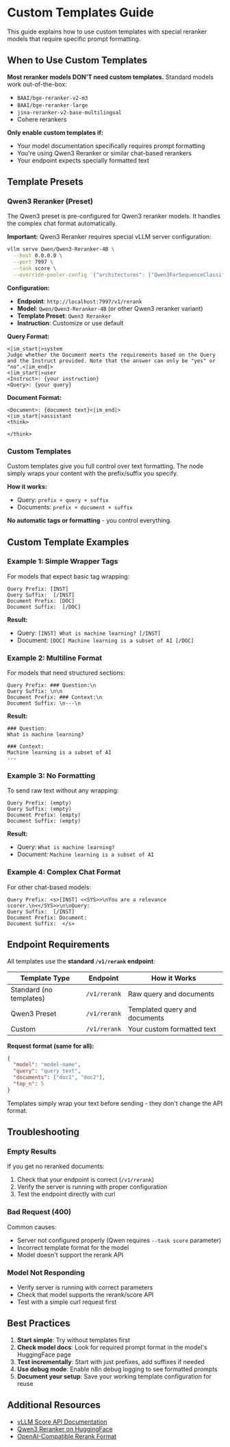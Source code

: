 # Custom Templates Guide

This guide explains how to use custom templates with special reranker models that require specific prompt formatting.

## When to Use Custom Templates

**Most reranker models DON'T need custom templates.** Standard models work out-of-the-box:
- `BAAI/bge-reranker-v2-m3`
- `BAAI/bge-reranker-large`
- `jina-reranker-v2-base-multilingual`
- Cohere rerankers

**Only enable custom templates if:**
- Your model documentation specifically requires prompt formatting
- You're using Qwen3 Reranker or similar chat-based rerankers
- Your endpoint expects specially formatted text

## Template Presets

### Qwen3 Reranker (Preset)

The Qwen3 preset is pre-configured for Qwen3 reranker models. It handles the complex chat format automatically.

**Important:** Qwen3 Reranker requires special vLLM server configuration:

```bash
vllm serve Qwen/Qwen3-Reranker-4B \
  --host 0.0.0.0 \
  --port 7997 \
  --task score \
  --override-pooler-config '{"architectures": ["Qwen3ForSequenceClassification"], "classifier_from_token": ["no", "yes"], "is_original_qwen3_reranker": true}'
```

**Configuration:**
- **Endpoint**: `http://localhost:7997/v1/rerank` 
- **Model**: `Qwen/Qwen3-Reranker-4B` (or other Qwen3 reranker variant)
- **Template Preset**: `Qwen3 Reranker`
- **Instruction**: Customize or use default

**Query Format:**
```
<|im_start|>system
Judge whether the Document meets the requirements based on the Query and the Instruct provided. Note that the answer can only be "yes" or "no".<|im_end|>
<|im_start|>user
<Instruct>: {your instruction}
<Query>: {your query}
```

**Document Format:**
```
<Document>: {document text}<|im_end|>
<|im_start|>assistant
<think>

</think>

```

### Custom Templates

Custom templates give you full control over text formatting. The node simply wraps your content with the prefix/suffix you specify.

**How it works:**
- Query: `prefix + query + suffix`
- Documents: `prefix + document + suffix`

**No automatic tags or formatting** - you control everything.

## Custom Template Examples

### Example 1: Simple Wrapper Tags

For models that expect basic tag wrapping:

```
Query Prefix: [INST]
Query Suffix:  [/INST]
Document Prefix: [DOC]
Document Suffix:  [/DOC]
```

**Result:**
- Query: `[INST] What is machine learning? [/INST]`
- Document: `[DOC] Machine learning is a subset of AI [/DOC]`

### Example 2: Multiline Format

For models that need structured sections:

```
Query Prefix: ### Question:\n
Query Suffix: \n\n
Document Prefix: ### Context:\n
Document Suffix: \n---\n
```

**Result:**
```
### Question:
What is machine learning?

```

```
### Context:
Machine learning is a subset of AI
---
```

### Example 3: No Formatting

To send raw text without any wrapping:

```
Query Prefix: (empty)
Query Suffix: (empty)
Document Prefix: (empty)
Document Suffix: (empty)
```

**Result:**
- Query: `What is machine learning?`
- Document: `Machine learning is a subset of AI`

### Example 4: Complex Chat Format

For other chat-based models:

```
Query Prefix: <s>[INST] <<SYS>>\nYou are a relevance scorer.\n<</SYS>>\n\nQuery:
Query Suffix:  [/INST]
Document Prefix: Document:
Document Suffix:  </s>
```

## Endpoint Requirements

All templates use the **standard `/v1/rerank` endpoint**:

| Template Type | Endpoint | How it Works |
|---------------|----------|--------------|
| Standard (no templates) | `/v1/rerank` | Raw query and documents |
| Qwen3 Preset | `/v1/rerank` | Templated query and documents |
| Custom | `/v1/rerank` | Your custom formatted text |

**Request format (same for all):**
```json
{
  "model": "model-name",
  "query": "query text",
  "documents": ["doc1", "doc2"],
  "top_n": 5
}
```

Templates simply wrap your text before sending - they don't change the API format.

## Troubleshooting

### Empty Results

If you get no reranked documents:
1. Check that your endpoint is correct (`/v1/rerank`)
2. Verify the server is running with proper configuration
3. Test the endpoint directly with curl

### Bad Request (400)

Common causes:
- Server not configured properly (Qwen requires `--task score` parameter)
- Incorrect template format for the model
- Model doesn't support the rerank API

### Model Not Responding

- Verify server is running with correct parameters
- Check that model supports the rerank/score API
- Test with a simple curl request first

## Best Practices

1. **Start simple**: Try without templates first
2. **Check model docs**: Look for required prompt format in the model's HuggingFace page
3. **Test incrementally**: Start with just prefixes, add suffixes if needed
4. **Use debug mode**: Enable n8n debug logging to see formatted prompts
5. **Document your setup**: Save your working template configuration for reuse

## Additional Resources

- [vLLM Score API Documentation](https://docs.vllm.ai/en/latest/serving/openai_compatible_server.html#score-api-for-cross-encoder-models)
- [Qwen3 Reranker on HuggingFace](https://huggingface.co/Qwen/Qwen3-Reranker-4B)
- [OpenAI-Compatible Rerank Format](https://github.com/mixedbread-ai/mixedbread-rerank-api)
